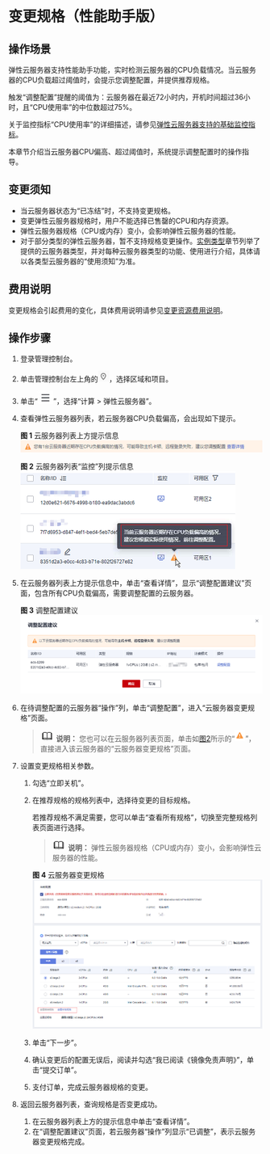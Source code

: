 # 变更规格（性能助手版）<a name="ecs_03_2101"></a>

## 操作场景<a name="section1849715513416"></a>

弹性云服务器支持性能助手功能，实时检测云服务器的CPU负载情况。当云服务器的CPU负载超过阈值时，会提示您调整配置，并提供推荐规格。

触发“调整配置”提醒的阈值为：云服务器在最近72小时内，开机时间超过36小时，且“CPU使用率”的中位数超过75%。

关于监控指标“CPU使用率”的详细描述，请参见[弹性云服务器支持的基础监控指标](弹性云服务器支持的基础监控指标.md)。

本章节介绍当云服务器CPU偏高、超过阈值时，系统提示调整配置时的操作指导。

## 变更须知<a name="zh-cn_topic_0013859511_section57753505172833"></a>

-   当云服务器状态为“已冻结”时，不支持变更规格。
-   变更弹性云服务器规格时，用户不能选择已售罄的CPU和内存资源。
-   弹性云服务器规格（CPU或内存）变小，会影响弹性云服务器的性能。
-   对于部分类型的弹性云服务器，暂不支持规格变更操作。[实例类型](https://support.huaweicloud.com/productdesc-ecs/zh-cn_topic_0035470096.html)章节列举了提供的云服务器类型，并对每种云服务器类型的功能、使用进行介绍，具体请以各类型云服务器的“使用须知”为准。

## 费用说明<a name="section33114418403"></a>

变更规格会引起费用的变化，具体费用说明请参见[变更资源费用说明](https://support.huaweicloud.com/usermanual-billing/renewals_topic_60000001.html)。

## 操作步骤<a name="section1349513014555"></a>

1.  登录管理控制台。
2.  单击管理控制台左上角的![](figures/icon-region.png)，选择区域和项目。
3.  单击“![](figures/service-list-6.jpg)”，选择“计算 \> 弹性云服务器”。
4.  查看弹性云服务器列表，若云服务器CPU负载偏高，会出现如下提示。

    **图 1**  云服务器列表上方提示信息<a name="fig376113662819"></a>  
    ![](figures/云服务器列表上方提示信息.png "云服务器列表上方提示信息")

    **图 2**  云服务器列表“监控”列提示信息<a name="fig173581221102811"></a>  
    ![](figures/云服务器列表-监控-列提示信息.png "云服务器列表-监控-列提示信息")

5.  在云服务器列表上方提示信息中，单击“查看详情”，显示“调整配置建议”页面，包含所有CPU负载偏高，需要调整配置的云服务器。

    **图 3**  调整配置建议<a name="fig11124818019"></a>  
    ![](figures/调整配置建议.png "调整配置建议")

6.  在待调整配置的云服务器“操作”列，单击“调整配置”，进入“云服务器变更规格”页面。

    >![](public_sys-resources/icon-note.gif) **说明：** 
    >您也可以在云服务器列表页面，单击如[图2](#fig173581221102811)所示的“![](figures/icon-alarm.png)”，直接进入该云服务器的“云服务器变更规格”页面。

7.  设置变更规格相关参数。
    1.  勾选“立即关机”。
    2.  在推荐规格的规格列表中，选择待变更的目标规格。

        若推荐规格不满足需要，您可以单击“查看所有规格”，切换至完整规格列表页面进行选择。

        >![](public_sys-resources/icon-note.gif) **说明：** 
        >弹性云服务器规格（CPU或内存）变小，会影响弹性云服务器的性能。

        **图 4**  云服务器变更规格<a name="fig389420181517"></a>  
        ![](figures/云服务器变更规格.png "云服务器变更规格")

    3.  单击“下一步”。
    4.  确认变更后的配置无误后，阅读并勾选“我已阅读《镜像免责声明》”，单击“提交订单”。
    5.  支付订单，完成云服务器规格的变更。

8.  返回云服务器列表，查询规格是否变更成功。
    1.  在云服务器列表上方的提示信息中单击“查看详情”。
    2.  在“调整配置建议”页面，若云服务器“操作”列显示“已调整”，表示云服务器变更规格完成。


